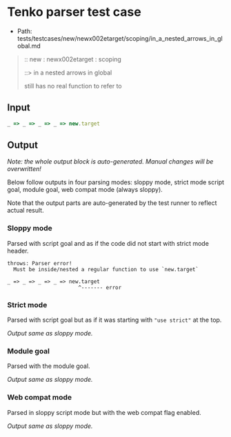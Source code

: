 # Tenko parser test case

- Path: tests/testcases/new/newx002etarget/scoping/in_a_nested_arrows_in_global.md

> :: new : newx002etarget : scoping
>
> ::> in a nested arrows in global
>
> still has no real function to refer to

## Input

`````js
_ => _ => _ => _ => new.target
`````

## Output

_Note: the whole output block is auto-generated. Manual changes will be overwritten!_

Below follow outputs in four parsing modes: sloppy mode, strict mode script goal, module goal, web compat mode (always sloppy).

Note that the output parts are auto-generated by the test runner to reflect actual result.

### Sloppy mode

Parsed with script goal and as if the code did not start with strict mode header.

`````
throws: Parser error!
  Must be inside/nested a regular function to use `new.target`

_ => _ => _ => _ => new.target
                       ^------- error
`````

### Strict mode

Parsed with script goal but as if it was starting with `"use strict"` at the top.

_Output same as sloppy mode._

### Module goal

Parsed with the module goal.

_Output same as sloppy mode._

### Web compat mode

Parsed in sloppy script mode but with the web compat flag enabled.

_Output same as sloppy mode._
